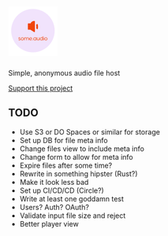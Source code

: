 # [![some.audio](./public/logo-small.png)](https://some.audio)

Simple, anonymous audio file host

[Support this project](https://paypal.me/zacanger)

## TODO

* Use S3 or DO Spaces or similar for storage
* Set up DB for file meta info
* Change files view to include meta info
* Change form to allow for meta info
* Expire files after some time?
* Rewrite in something hipster (Rust?)
* Make it look less bad
* Set up CI/CD/CD (Circle?)
* Write at least one goddamn test
* Users? Auth? OAuth?
* Validate input file size and reject
* Better player view
